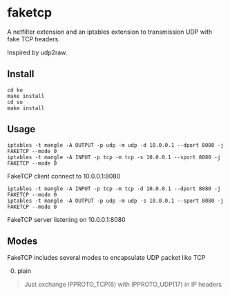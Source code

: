 # faketcp

A netfilter extension and an iptables extension to transmission UDP with fake TCP headers.

Inspired by udp2raw. 

## Install

```
cd ko
make install
cd so
make install
```

## Usage

```
iptables -t mangle -A OUTPUT -p udp -m udp -d 10.0.0.1 --dport 8080 -j FAKETCP --mode 0
iptables -t mangle -A INPUT -p tcp -m tcp -s 10.0.0.1 --sport 8080 -j FAKETCP --mode 0
```

FakeTCP client connect to 10.0.0.1:8080

```
iptables -t mangle -A INPUT -p tcp -m tcp -d 10.0.0.1 --dport 8080 -j FAKETCP --mode 0
iptables -t mangle -A OUTPUT -p udp -m udp -s 10.0.0.1 --sport 8080 -j FAKETCP --mode 0
```
FakeTCP server listening on 10.0.0.1:8080

## Modes

FakeTCP includes several modes to encapsulate UDP packet like TCP

0. plain
> Just exchange IPPROTO_TCP(6) with IPPROTO_UDP(17) in IP headers

